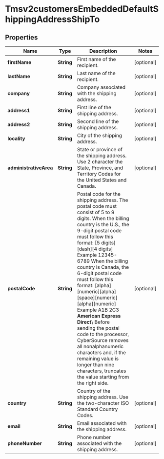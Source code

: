
# Tmsv2customersEmbeddedDefaultShippingAddressShipTo

## Properties
Name | Type | Description | Notes
------------ | ------------- | ------------- | -------------
**firstName** | **String** | First name of the recipient.  |  [optional]
**lastName** | **String** | Last name of the recipient.  |  [optional]
**company** | **String** | Company associated with the shipping address.  |  [optional]
**address1** | **String** | First line of the shipping address.  |  [optional]
**address2** | **String** | Second line of the shipping address.  |  [optional]
**locality** | **String** | City of the shipping address.  |  [optional]
**administrativeArea** | **String** | State or province of the shipping address. Use 2 character the State, Province, and Territory Codes for the United States and Canada.  |  [optional]
**postalCode** | **String** | Postal code for the shipping address. The postal code must consist of 5 to 9 digits.  When the billing country is the U.S., the 9-digit postal code must follow this format: [5 digits][dash][4 digits]  Example 12345-6789  When the billing country is Canada, the 6-digit postal code must follow this format: [alpha][numeric][alpha][space][numeric][alpha][numeric]  Example A1B 2C3  **American Express Direct**\\ Before sending the postal code to the processor, CyberSource removes all nonalphanumeric characters and, if the remaining value is longer than nine characters, truncates the value starting from the right side.  |  [optional]
**country** | **String** | Country of the shipping address. Use the two-character ISO Standard Country Codes.  |  [optional]
**email** | **String** | Email associated with the shipping address.  |  [optional]
**phoneNumber** | **String** | Phone number associated with the shipping address.  |  [optional]



